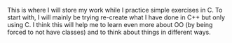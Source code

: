 This is where I will store my work 
while I practice simple exercises in C.
To start with, I will mainly be trying
re-create what I have done in C++ but
only using C. I think this will help
me to learn even more about OO (by being
forced to not have classes) and to think
about things in different ways. 
